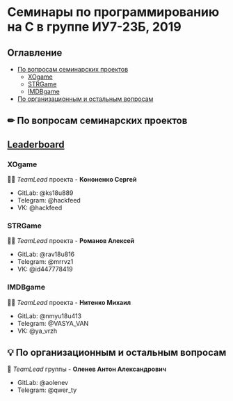 # Семинары по программированию на С в группе ИУ7-23Б, 2019

## Оглавление

* [По вопросам семинарских проектов](#sems)
  * [XOgame](#xo)
  * [STRGame](#STRGame)
  * [IMDBgame](#rec)
* [По организационным и остальным вопросам](#org)

## ✏ По вопросам семинарских проектов <a name="sems"></a>
## [Leaderboard](https://docs.google.com/spreadsheets/d/1r5wZ7WW5BFAgROaxf1SvH3cbg8OA8J4fSu6nSBqjfXE/edit?usp=sharing)
### XOgame <a name="xo"></a>

👨‍💻 *TeamLead* проекта - **Кононенко Сергей** 
* GitLab: @ks18u889
* Telegram: @hackfeed
* VK: @hackfeed

### STRGame <a name="str"></a>

👨‍💻 *TeamLead* проекта - **Романов Алексей** 
* GitLab: @rav18u816
* Telegram: @mrrvz1
* VK: @id447778419

### IMDBgame <a name="rec"></a>

👨‍💻 *TeamLead* проекта - **Нитенко Михаил**
* GitLab: @nmyu18u413
* Telegram: @VASYA_VAN
* VK: @ya_vrzh

## 💡 По организационным и остальным вопросам <a name="org"></a>


🦌 *TeamLead* группы - **Оленев Антон Александрович**
* GitLab: @aolenev
* Telegram: @qwer_ty